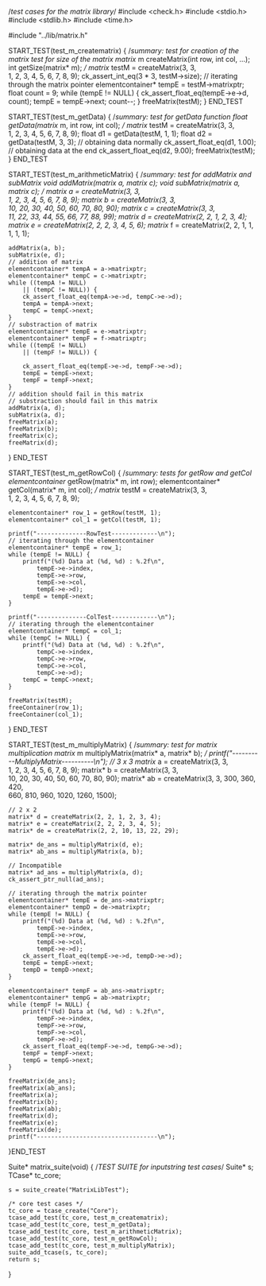 /*test cases for the matrix library*/
#include <check.h>
#include <stdio.h>
#include <stdlib.h>
#include <time.h>

#include "../lib/matrix.h"

START_TEST(test_m_creatematrix) {
    /*summary:
    test for creation of the matrix
    test for size of the matrix
        matrix* m createMatrix(int row, int col, ...);
        int getSize(matrix* m);
    */
    matrix* testM = 
        createMatrix(3, 3, \
            1, 2, 3, 4, 5, 6, 7, 8, 9);
    ck_assert_int_eq(3 * 3, testM->size);
    // iterating through the matrix pointer
    elementcontainer* tempE = testM->matrixptr;
    float count = 9;
    while (tempE != NULL) {
        ck_assert_float_eq(tempE->e->d, count);
        tempE = tempE->next;
        count--;
    }
    freeMatrix(testM);
}
END_TEST

START_TEST(test_m_getData) {
    /*summary:
    test for getData function
        float getData(matrix* m, int row, int col);
    */
    matrix* testM = 
        createMatrix(3, 3, \
            1, 2, 3, 4, 5, 6, 7, 8, 9);
    float d1 = getData(testM, 1, 1);
    float d2 = getData(testM, 3, 3);
    // obtaining data normally
    ck_assert_float_eq(d1, 1.00);
    // obtaining data at the end
    ck_assert_float_eq(d2, 9.00);
    freeMatrix(testM);
}
END_TEST

START_TEST(test_m_arithmeticMatrix) {
    /*summary:
    test for addMatrix and subMatrix
        void addMatrix(matrix *a, matrix *c);
        void subMatrix(matrix *a, matrix *c);
    */
    matrix* a = createMatrix(3, 3, \
            1, 2, 3, 4, 5, 6, 7, 8, 9);
    matrix* b = createMatrix(3, 3, \
            10, 20, 30, 40, 50, 60, 70, 80, 90);
    matrix* c = createMatrix(3, 3, \
            11, 22, 33, 44, 55, 66, 77, 88, 99);
    matrix* d = createMatrix(2, 2, 1, 2, 3, 4);
    matrix* e = createMatrix(2, 2, 2, 3, 4, 5, 6);
    matrix* f = createMatrix(2, 2, 1, 1, 1, 1, 1);

    addMatrix(a, b);
    subMatrix(e, d);
    // addition of matrix
    elementcontainer* tempA = a->matrixptr;
    elementcontainer* tempC = c->matrixptr;
    while ((tempA != NULL) 
        || (tempC != NULL)) {
        ck_assert_float_eq(tempA->e->d, tempC->e->d);
        tempA = tempA->next;
        tempC = tempC->next;
    }
    // substraction of matrix
    elementcontainer* tempE = e->matrixptr;
    elementcontainer* tempF = f->matrixptr;
    while ((tempE != NULL) 
        || (tempF != NULL)) {

        ck_assert_float_eq(tempE->e->d, tempF->e->d);
        tempE = tempE->next;
        tempF = tempF->next;
    }
    // addition should fail in this matrix
    // substraction should fail in this matrix
    addMatrix(a, d);
    subMatrix(a, d);
    freeMatrix(a);
    freeMatrix(b);
    freeMatrix(c);
    freeMatrix(d);
}
END_TEST

START_TEST(test_m_getRowCol) {
    /*summary:
    tests for getRow and getCol
        elementcontainer* getRow(matrix* m, int row);
        elementcontainer* getCol(matrix* m, int col);
    */
    matrix* testM = 
        createMatrix(3, 3, \
            1, 2, 3, 4, 5, 6, 7, 8, 9);

    elementcontainer* row_1 = getRow(testM, 1);
    elementcontainer* col_1 = getCol(testM, 1);

    printf("--------------RowTest-------------\n");
    // iterating through the elementcontainer
    elementcontainer* tempE = row_1;
    while (tempE != NULL) {
        printf("(%d) Data at (%d, %d) : %.2f\n",
            tempE->e->index,
            tempE->e->row,
            tempE->e->col,
            tempE->e->d);
        tempE = tempE->next;
    }

    printf("--------------ColTest-------------\n");
    // iterating through the elementcontainer
    elementcontainer* tempC = col_1;
    while (tempC != NULL) {
        printf("(%d) Data at (%d, %d) : %.2f\n",
            tempC->e->index,
            tempC->e->row,
            tempC->e->col,
            tempC->e->d);
        tempC = tempC->next;
    }

    freeMatrix(testM);
    freeContainer(row_1);
    freeContainer(col_1);
}
END_TEST

START_TEST(test_m_multiplyMatrix) {
    /*summary:
    test for matrix multiplication
        matrix* m multiplyMatrix(matrix* a, matrix* b);
    */
    printf("----------MultiplyMatrix----------\n");
    // 3 x 3
    matrix* a = createMatrix(3, 3, \
            1, 2, 3, 4, 5, 6, 7, 8, 9);
    matrix* b = createMatrix(3, 3, \
            10, 20, 30, 40, 50, 60, 70, 80, 90);
    matrix* ab = createMatrix(3, 3, 300, 360, 420,\
        660, 810, 960, 1020, 1260, 1500);

    // 2 x 2
    matrix* d = createMatrix(2, 2, 1, 2, 3, 4);
    matrix* e = createMatrix(2, 2, 2, 3, 4, 5);
    matrix* de = createMatrix(2, 2, 10, 13, 22, 29);

    matrix* de_ans = multiplyMatrix(d, e);
    matrix* ab_ans = multiplyMatrix(a, b);

    // Incompatible
    matrix* ad_ans = multiplyMatrix(a, d);
    ck_assert_ptr_null(ad_ans);

    // iterating through the matrix pointer
    elementcontainer* tempE = de_ans->matrixptr;
    elementcontainer* tempD = de->matrixptr;
    while (tempE != NULL) {
        printf("(%d) Data at (%d, %d) : %.2f\n",
            tempE->e->index,
            tempE->e->row,
            tempE->e->col,
            tempE->e->d);
        ck_assert_float_eq(tempE->e->d, tempD->e->d);
        tempE = tempE->next;
        tempD = tempD->next;
    }

    elementcontainer* tempF = ab_ans->matrixptr;
    elementcontainer* tempG = ab->matrixptr;
    while (tempF != NULL) {
        printf("(%d) Data at (%d, %d) : %.2f\n",
            tempF->e->index,
            tempF->e->row,
            tempF->e->col,
            tempF->e->d);
        ck_assert_float_eq(tempF->e->d, tempG->e->d);
        tempF = tempF->next;
        tempG = tempG->next;
    }

    freeMatrix(de_ans);
    freeMatrix(ab_ans);
    freeMatrix(a);
    freeMatrix(b);
    freeMatrix(ab);
    freeMatrix(d);
    freeMatrix(e);
    freeMatrix(de);
    printf("----------------------------------\n");

}END_TEST

Suite* matrix_suite(void) {
    /*TEST SUITE for inputstring test cases*/
    Suite* s;
    TCase* tc_core;

    s = suite_create("MatrixLibTest");

    /* core test cases */
    tc_core = tcase_create("Core");
    tcase_add_test(tc_core, test_m_creatematrix);
    tcase_add_test(tc_core, test_m_getData);
    tcase_add_test(tc_core, test_m_arithmeticMatrix);
    tcase_add_test(tc_core, test_m_getRowCol);
    tcase_add_test(tc_core, test_m_multiplyMatrix);
    suite_add_tcase(s, tc_core);
    return s;
}
